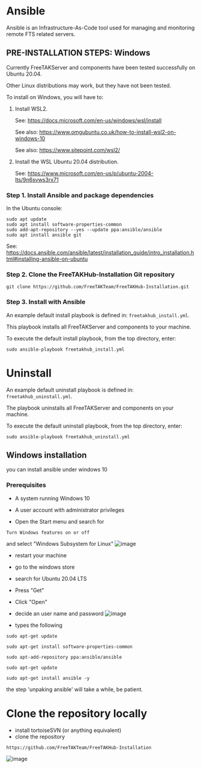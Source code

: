 # Ansible

Ansible is an Infrastructure-As-Code tool used for managing and monitoring remote FTS related servers.

## PRE-INSTALLATION STEPS: Windows

Currently FreeTAKServer and components have been tested successfully on Ubuntu 20.04.

Other Linux distributions may work, but they have not been tested.

To install on Windows, you will have to:

1. Install WSL2.

    See: <https://docs.microsoft.com/en-us/windows/wsl/install>

    See also: <https://www.omgubuntu.co.uk/how-to-install-wsl2-on-windows-10>

    See also: https://www.sitepoint.com/wsl2/

2. Install the WSL Ubuntu 20.04 distribution.

    See: <https://www.microsoft.com/en-us/p/ubuntu-2004-lts/9n6svws3rx71>

### Step 1. Install Ansible and package dependencies

In the Ubuntu console:

```console
sudo apt update
sudo apt install software-properties-common
sudo add-apt-repository --yes --update ppa:ansible/ansible
sudo apt install ansible git
```

See: <https://docs.ansible.com/ansible/latest/installation_guide/intro_installation.html#installing-ansible-on-ubuntu>

### Step 2. Clone the FreeTAKHub-Installation Git repository

```console
git clone https://github.com/FreeTAKTeam/FreeTAKHub-Installation.git
```

### Step 3. Install with Ansible

An example default install playbook is defined in: `freetakhub_install.yml`.

This playbook installs all FreeTAKServer and components to your machine.

To execute the default install playbook, from the top directory, enter:

```console
sudo ansible-playbook freetakhub_install.yml
```

# Uninstall

An example default uninstall playbook is defined in: `freetakhub_uninstall.yml`.

The playbook uninstalls all FreeTAKServer and components on your machine.

To execute the default uninstall playbook, from the top directory, enter:

```console
sudo ansible-playbook freetakhub_uninstall.yml
```


## Windows installation
you can install ansible under windows 10

### Prerequisites

* A system running Windows 10
* A user account with administrator privileges


* Open the Start menu and search for
```
Turn Windows features on or off
```
and select "Windows Subsystem for Linux"
![image](https://user-images.githubusercontent.com/60719165/147415385-e0a9fa0b-2223-4651-ba3a-066f122fdada.png)

* restart your machine
* go to the windows store
* search for Ubuntu 20.04 LTS
* Press "Get"
* Click "Open"
* decide an user name and password
![image](https://user-images.githubusercontent.com/60719165/147415590-3897963b-839a-4f84-95e2-6566d001def4.png)

* types the following
```
sudo apt-get update
```

```
sudo apt-get install software-properties-common
```

```
sudo apt-add-repository ppa:ansible/ansible
```

```
sudo apt-get update
```

```
sudo apt-get install ansible -y
```
the step 'unpaking ansible' will take a while, be patient.


# Clone the repository locally
* install tortoiseSVN (or anything equivalent)
* clone the repository
```
https://github.com/FreeTAKTeam/FreeTAKHub-Installation
```

![image](https://user-images.githubusercontent.com/60719165/147416679-013d818e-2ad2-405c-ae9d-cd996fcca478.png)
